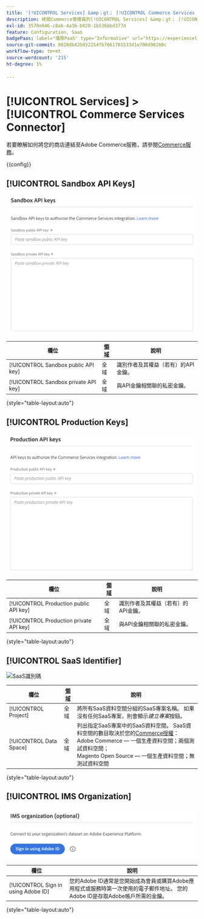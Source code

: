 ```yaml
---
title: '[!UICONTROL Services] &amp；gt； [!UICONTROL Commerce Services Connector]'
description: 檢閱Commerce管理員的[!UICONTROL Services] &amp；gt； [!UICONTROL Commerce Services Connector]頁面上的組態設定。
exl-id: 3570e846-c8ab-4a36-b020-1b536bbd377d
feature: Configuration, Saas
badgePaas: label="僅限PaaS" type="Informative" url="https://experienceleague.adobe.com/en/docs/commerce/user-guides/product-solutions" tooltip="僅適用於雲端專案(Adobe管理的PaaS基礎結構)和內部部署專案的Adobe Commerce 。"
source-git-commit: 0020db425032254fb7661701533d1e700d98260c
workflow-type: tm+mt
source-wordcount: '215'
ht-degree: 1%

---
```


# [!UICONTROL Services] > [!UICONTROL Commerce Services Connector]

若要瞭解如何將您的商店連結至Adobe Commerce服務，請參閱[Commerce服務](https://experienceleague.adobe.com/docs/commerce/user-guides/integration-services/saas.html)。

{{config}}

## [!UICONTROL Sandbox API Keys]

![沙箱API金鑰](./assets/sandbox-key-saas-configuration.png)<!-- zoom -->

| 欄位 | [領域](../../getting-started/websites-stores-views.md#scope-settings) | 說明 |
|--- |--- |--- |
| [!UICONTROL Sandbox public API key] | 全域 | 識別作者及其權益（若有）的API金鑰。 |
| [!UICONTROL Sandbox private API key] | 全域 | 與API金鑰相關聯的私密金鑰。 |

{style="table-layout:auto"}

## [!UICONTROL Production Keys]

![生產API金鑰](./assets/prod-key-saas-configuration.png)<!-- zoom -->

| 欄位 | [領域](../../getting-started/websites-stores-views.md#scope-settings) | 說明 |
|--- |--- |--- |
| [!UICONTROL Production public API key] | 全域 | 識別作者及其權益（若有）的API金鑰。 |
| [!UICONTROL Production private API key] | 全域 | 與API金鑰相關聯的私密金鑰。 |

{style="table-layout:auto"}

## [!UICONTROL SaaS Identifier]

![SaaS識別碼](./assets/saas-identifier.png)<!-- zoom -->

| 欄位 | [領域](../../getting-started/websites-stores-views.md#scope-settings) | 說明 |
|--- |--- |--- |
| [!UICONTROL Project] | 全域 | 將所有SaaS資料空間分組的SaaS專案名稱。 如果沒有任何SaaS專案，則會顯示&#x200B;_建立專案_&#x200B;按鈕。 |
| [!UICONTROL Data Space] | 全域 | 列出指定SaaS專案中的SaaS資料空間。 SaaS資料空間的數目取決於您的[Commerce授權](https://experienceleague.adobe.com/docs/commerce/user-guides/integration-services/saas.html)：<br />Adobe Commerce — 一個生產資料空間；兩個測試資料空間；<br />Magento Open Source — 一個生產資料空間；無測試資料空間 |

{style="table-layout:auto"}

## [!UICONTROL IMS Organization]

![IMS組織](./assets/ims-organization.png)<!-- zoom -->

| 欄位 | 說明 |
|--- |--- |
| [!UICONTROL Sign in using Adobe ID] | 您的Adobe ID通常是您開始成為會員或購買Adobe應用程式或服務時第一次使用的電子郵件地址。 您的Adobe ID是存取Adobe帳戶所需的金鑰。 |

{style="table-layout:auto"}
